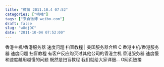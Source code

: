 ```yaml
---
title: "微博 2011.10.4 07:52"
categories: ["嘀咕"]
tags: ["来自微博 weibo.com"]
draft: false
slug: "w8ojDC"
date: "2011-10-04 07:52:00"
---
```


<p>香港主机/香港服务器 速度问题 扫盲教程 | 美国服务器合租  C 香港主机/香港服务器 速度问题 扫盲教程 有客户反应购买过其他公司的香港主机 香港服务器 速度慢和速度越用越慢的问题 既然是扫盲教程 我们就给大家详细... O网页链接 ​​​​</p>
